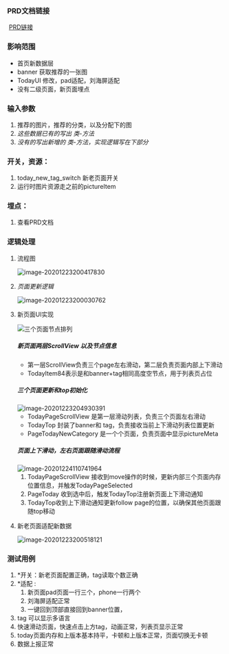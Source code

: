 ### PRD文档链接 

​    [PRD链接](https://wiki.atcloudbox.com/pages/viewpage.action?pageId=29164872)

### 影响范围

* 首页新数据层
* banner 获取推荐的一张图
* TodayUI 修改，pad适配，刘海屏适配
* 没有二级页面，新页面埋点

### 输入参数

1. 推荐的图片，推荐的分类，以及分配下的图
2. *这些数据已有的写出 类-方法*
3. *没有的写出新增的 类-方法，实现逻辑写在下部分*

### 开关，资源：

1. today_new_tag_switch 新老页面开关
2. 运行时图片资源走之前的pictureItem

### 埋点：

1. 查看PRD文档

### 逻辑处理

1. 流程图

   <img src="todayPage%E8%AE%BE%E8%AE%A1%E6%96%87%E6%A1%A3.assets/image-20201223200417830.png" alt="image-20201223200417830" style="zoom:100%;" />

2. *页面更新逻辑*

   <img src="todayPage%E8%AE%BE%E8%AE%A1%E6%96%87%E6%A1%A3.assets/image-20201223200030762.png" alt="image-20201223200030762" style="zoom:100%;" />

3. 新页面UI实现

   <img src="todayPage%E8%AE%BE%E8%AE%A1%E6%96%87%E6%A1%A3.assets/image-20201223201443613.png" alt="三个页面节点排列" style="zoom:100%;" />

   ##### 新页面两层ScrollView 以及节点信息

   * 第一层ScrollView负责三个page左右滑动，第二层负责页面内部上下滑动
   * TodayItem84表示是和banner+tag相同高度空节点，用于列表页占位

   

   ##### 三个页面更新和top初始化

   <img src="todayPage%E8%AE%BE%E8%AE%A1%E6%96%87%E6%A1%A3.assets/image-20201223204930391.png" alt="image-20201223204930391" style="zoom:100%;" />

   * TodayPageScrollView 是第一层滑动列表，负责三个页面左右滑动
   * TodayTop 封装了banner和 tag，负责接收当前上下滑动列表位置更新
   * PageTodayNewCategory 是一个个页面，负责页面中显示pictureMeta

   

   ##### 页面上下滑动，左右页面跟随滑动流程

   <img src="todayPage%E8%AE%BE%E8%AE%A1%E6%96%87%E6%A1%A3.assets/image-20201224110741964.png" alt="image-20201224110741964" style="zoom:100%;" />

   1. TodayPageScrollView 接收到move操作的时候，更新内部三个页面内存位置信息，并触发TodayPageSelected
   2. PageToday 收到选中后，触发TodayTop注册新页面上下滑动通知
   3. TodayTop收到上下滑动通知更新follow page的位置，以确保其他页面跟随top移动

4. 新老页面适配新数据

   <img src="todayPage%E8%AE%BE%E8%AE%A1%E6%96%87%E6%A1%A3.assets/image-20201223200518121.png" alt="image-20201223200518121" style="zoom:%;" />

### 测试用例

1. *开关：新老页面配置正确，tag读取个数正确
2. *适配 :
   1.  新页面pad页面一行三个，phone一行两个
   2. 刘海屏适配正常
   3. 一键回到顶部直接回到banner位置，
3. tag 可以显示多语言
4. 快速滑动页面，快速点击上方tag，动画正常，列表页显示正常
5. today页面内存和上版本基本持平，卡顿和上版本正常，页面切换无卡顿
6. 数据上报正常